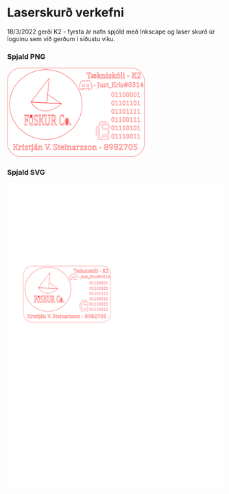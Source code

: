 # Laserskurð verkefni

18/3/2022 gerði K2 - fyrsta ár nafn spjöld með Inkscape og laser skurð úr logoinu sem við gerðum í síðustu viku.

### Spjald PNG
![laser](Laser.png)

### Spjald SVG
![laser](Laser.svg)
